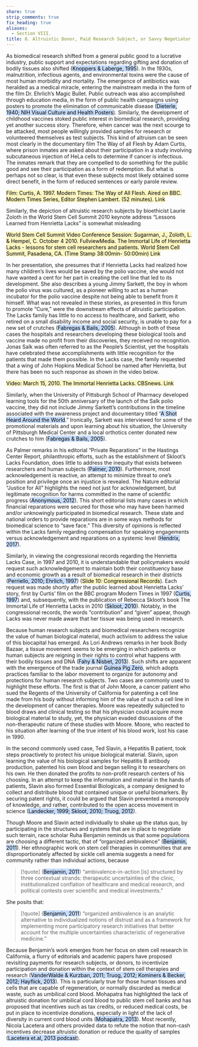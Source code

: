 ```yaml
---
share: true
strip_comments: true
fix_heading: true
aliases:
  - Section VIII.
title: 8. Altruistic Donor, Paid Research Subject, or Savvy Negotiator
---
```

As biomedical research shifted from a general public good to a lucrative industry, public support and expectations regarding gifting and donation of bodily tissues also shifted (<mark style="background: #ADCCFFA6;">Knoppers & Laberge, 1995</mark>). In the 1930s, malnutrition, infectious agents, and environmental toxins were the cause of most human morbidity and mortality. The emergence of antibiotics was heralded as a medical miracle, entering the mainstream media in the form of the film Dr. Ehrlich’s Magic Bullet. Public outreach was also accomplished through education media, in the form of public health campaigns using posters to promote the elimination of communicable disease (<mark style="background: #ADCCFFA6;">Dieterle, 1940; NIH Visual Culture and Health Posters</mark>). Similarly, the development of childhood vaccines stoked public interest in biomedical research, providing yet another success story. Therefore, when cancer was the next scourge to be attacked, most people willingly provided samples for research or volunteered themselves as test subjects. This kind of altruism can be seen most clearly in the documentary film The Way of all Flesh by Adam Curtis, where prison inmates are asked about their participation in a study involving subcutaneous injection of HeLa cells to determine if cancer is infectious. The inmates remark that they are compelled to do something for the public good and see their participation as a form of redemption. But what is perhaps not so clear, is that even these subjects most likely obtained some direct benefit, in the form of reduced sentences or early parole review.

<mark style="background: #FFF3A3A6;">Film: Curtis, A. 1997. Modern Times: The Way of All Flesh. Aired on BBC. Modern Times Series, Editor Stephen Lambert. (52 minutes). Link</mark>

Similarly, the depiction of altruistic research subjects by bioethicist Laurie Zoloth in the World Stem Cell Summit 2010 keynote address “Lessons Learned from Henrietta Lacks” is somewhat misleading

<mark style="background: #FFF3A3A6;">World Stem Cell Summit Video Conference Session: Sugarman, J., Zoloth, L. & Hempel, C. October 4 2010. FullviewMedia. The Immortal Life of Henrietta Lacks - lessons for stem cell researchers and patients. World Stem Cell Summit, Pasadena, CA. (Time Stamp 38:00min- 50:00min) Link</mark>

In her presentation, she presumes that if Henrietta Lacks had realized how many children’s lives would be saved by the polio vaccine, she would not have wanted a cent for her part in creating the cell line that led to its development. She also describes a young Jimmy Sarkett, the boy in whom the polio virus was cultured, as a pioneer willing to act as a human incubator for the polio vaccine despite not being able to benefit from it himself. What was not revealed in these stories, as presented in this forum to promote “Cure,” were the downstream effects of altruistic participation. The Lacks family has little to no access to healthcare, and Sarkett, who retired on a small disability income and social security, is unable to pay for a new set of crutches (<mark style="background: #ADCCFFA6;">Fabregas & Bails, 2005</mark>). Although in both of these cases the hospitals and researchers developing these biological tools and vaccine made no profit from their discoveries, they received no recognition. Jonas Salk was often referred to as the People’s Scientist, yet the hospitals have celebrated these accomplishments with little recognition for the patients that made them possible. In the Lacks case, the family requested that a wing of John Hopkins Medical School be named after Henrietta, but there has been no such response as shown in the video below.

<mark style="background: #FFF3A3A6;">Video: March 15, 2010. The Immortal Henrietta Lacks. CBSnews. Link</mark>

Similarly, when the University of Pittsburgh School of Pharmacy developed learning tools for the 50th anniversary of the launch of the Salk polio vaccine, they did not include Jimmy Sarkett’s contributions in the timeline associated with the awareness project and documentary titled “<mark style="background: #ADCCFFA6;">A Shot Heard Around the World</mark>.” Ironically, Sarkett was interviewed for some of the promotional materials and upon learning about his situation, the University of Pittsburgh Medical Center and a local orthotics center donated new crutches to him (<mark style="background: #ADCCFFA6;">Fabregas & Bails, 2005</mark>).

As Palmer remarks in his editorial “Private Reparations” in the Hastings Center Report, philanthropic efforts, such as the establishment of Skloot’s Lacks Foundation, does little to address the inequity that exists between researchers and human subjects (<mark style="background: #ADCCFFA6;">Palmer, 2010</mark>). Furthermore, most acknowledgement is reactive, an attempt to minimize threat to one’s position and privilege once an injustice is revealed. The Nature editorial “Justice for All” highlights the need not just for acknowledgement, but legitimate recognition for harms committed in the name of scientific progress (<mark style="background: #ADCCFFA6;">Anonymous, 2012</mark>). This short editorial lists many cases in which financial reparations were secured for those who may have been harmed and/or unknowingly participated in biomedical research. These state and national orders to provide reparations are in some ways methods for biomedical science to “save face.” This diversity of opinions is reflected within the Lacks family regarding compensation for speaking engagements versus acknowledgement and reparations on a systemic level (<mark style="background: #ADCCFFA6;">Hendrix, 2017</mark>).

Similarly, in viewing the congressional records regarding the Henrietta Lacks Case, in 1997 and 2010, it is understandable that policymakers would request such acknowledgement to maintain both their constituency base and economic growth as a result of biomedical research in their districts (<mark style="background: #ADCCFFA6;">Perriello, 2010; Ehrlich, 1997</mark>) (<mark style="background: #FFF3A3A6;">Slide 10: Congressional Records</mark>). Each request was made shortly after the public learned about Henrietta Lacks’ story, first by Curtis’ film on the BBC program Modern Times in 1997 (<mark style="background: #ADCCFFA6;">Curtis, 1997</mark>) and, subsequently, with the publication of Rebecca Skloot’s book The Immortal Life of Henrietta Lacks in 2010 (<mark style="background: #ADCCFFA6;">Skloot, 2010</mark>). Notably, in the congressional records, the words “contribution” and “given” appear, though Lacks was never made aware that her tissue was being used in research.

Because human research subjects and biomedical researchers recognize the value of human biological material, much activism to address the value of this biocapital has emerged. As Lori Andrews remarks in her book Body Bazaar, a tissue movement seems to be emerging in which patients or human subjects are reigning in their rights to control what happens with their bodily tissues and DNA (<mark style="background: #ADCCFFA6;">Fahy & Nisbet, 2013</mark>). Such shifts are apparent with the emergence of the trade journal <mark style="background: #ADCCFFA6;">Guinea Pig Zero</mark>, which adopts practices familiar to the labor movement to organize for autonomy and protections for human research subjects. Two cases are commonly used to highlight these efforts. The first is that of John Moore, a cancer patient who sued the Regents of the University of California for patenting a cell line made from his body without informing him of the value of such a cell line in the development of cancer therapies. Moore was repeatedly subjected to blood draws and clinical testing so that his physician could acquire more biological material to study, yet, the physician evaded discussions of the non-therapeutic nature of these studies with Moore. Moore, who reacted to his situation after learning of the true intent of his blood work, lost his case in 1990.

In the second commonly used case, Ted Slavin, a Hepatitis B patient, took steps proactively to protect his unique biological material. Slavin, upon learning the value of his biological samples for Hepatitis B antibody production, patented his own blood and began selling it to researchers on his own. He then donated the profits to non-profit research centers of his choosing. In an attempt to keep the information and material in the hands of patients, Slavin also formed Essential Biologicals, a company designed to collect and distribute blood that contained unique or useful biomarkers. By securing patent rights, it could be argued that Slavin prevented a monopoly of knowledge, and rather, contributed to the open access movement in science (<mark style="background: #ADCCFFA6;">Landecker, 1999; Skloot, 2010; Truog, 2012</mark>).

Though Moore and Slavin acted individually to shake up the status quo, by participating in the structures and systems that are in place to negotiate such terrain, race scholar Ruha Benjamin reminds us that some populations are choosing a different tactic, that of “organized ambivalence” (<mark style="background: #ADCCFFA6;">Benjamin, 2011</mark>). Her ethnographic work on stem cell therapies in communities that are disproportionately affected by sickle cell anemia suggests a need for community rather than individual actions, because

> [!quote] (<mark style="background: #ADCCFFA6;">Benjamin, 2011</mark>)
> “ambivalence-in-action [is] structured by three contextual strands: therapeutic uncertainties of the clinic, institutionalized conflation of healthcare and medical research, and political contests over scientific and medical investments.”

She posits that:

> [!quote] (<mark style="background: #ADCCFFA6;">Benjamin, 2011</mark>)
> “organized ambivalence is an analytic alternative to individualized notions of distrust and as a framework for implementing more participatory research initiatives that better account for the multiple uncertainties characteristic of regenerative medicine.” 

Because Benjamin’s work emerges from her focus on stem cell research in California, a flurry of editorials and academic papers have proposed revisiting payments for research subjects, or donors, to incentivize participation and donation within the context of stem cell therapies and research (<mark style="background: #ADCCFFA6;">VanderWalde & Kurzban, 2011; Truog, 2012; Kominers & Becker, 2012; Hayflick, 2013</mark>). This is particularly true for those human tissues and cells that are capable of regeneration, or normally discarded as medical waste, such as umbilical cord blood. Mohapatra has highlighted the lack of altruistic donation for umbilical cord blood to public stem cell banks and has proposed that incentives such as tax credits, or reduced medical costs, be put in place to incentivize donations, especially in light of the lack of diversity in current cord blood units (<mark style="background: #ADCCFFA6;">Mohapatra, 2013</mark>). Most recently, Nicola Lacetera and others provided data to refute the notion that non-cash incentives decrease altruistic donation or reduce the quality of samples (<mark style="background: #ADCCFFA6;">Lacetera et.al, 2013 podcast</mark>).